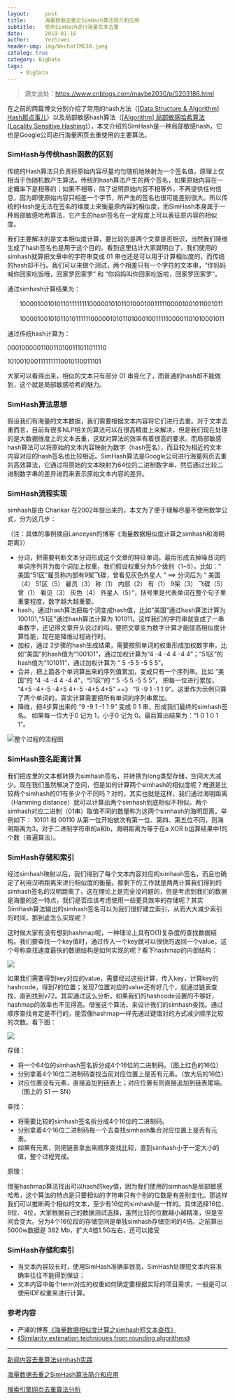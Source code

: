 ```yaml
---
layout:     post
title:      海量数据去重之SimHash算法简介和应用
subtitle:   使用SimHash进行海量文本去重
date:       2019-01-16
author:     Yezhiwei
header-img: img/WechatIMG38.jpeg
catalog: true
category: BigData
tags:
    - BigData
---
```


> 源文出处：https://www.cnblogs.com/maybe2030/p/5203186.html

在之前的两篇博文分别介绍了常用的hash方法（[[Data Structure & Algorithm] Hash那点事儿](http://www.cnblogs.com/maybe2030/p/4719267.html)）以及局部敏感hash算法（[[Algorithm] 局部敏感哈希算法(Locality Sensitive Hashing)](http://www.cnblogs.com/maybe2030/p/4953039.html)），本文介绍的SimHash是一种局部敏感hash，它也是Google公司进行海量网页去重使用的主要算法。

### SimHash与传统hash函数的区别

传统的Hash算法只负责将原始内容尽量均匀随机地映射为一个签名值，原理上仅相当于伪随机数产生算法。传统的hash算法产生的两个签名，如果原始内容在一定概率下是相等的；如果不相等，除了说明原始内容不相等外，不再提供任何信息，因为即使原始内容只相差一个字节，所产生的签名也很可能差别很大。所以传统的Hash是无法在签名的维度上来衡量原内容的相似度，而SimHash本身属于一种局部敏感哈希算法，它产生的hash签名在一定程度上可以表征原内容的相似度。

我们主要解决的是文本相似度计算，要比较的是两个文章是否相识，当然我们降维生成了hash签名也是用于这个目的。看到这里估计大家就明白了，我们使用的simhash就算把文章中的字符串变成 01 串也还是可以用于计算相似度的，而传统的hash却不行。我们可以来做个测试，两个相差只有一个字符的文本串，“你妈妈喊你回家吃饭哦，回家罗回家罗” 和 “你妈妈叫你回家吃饭啦，回家罗回家罗”。

通过simhash计算结果为：

　　1000010010101101111111100000101011010001001111100001001011001011

　　1000010010101101011111100000101011010001001111100001101010001011

通过传统hash计算为：

0001000001100110100111011011110

1010010001111111110010110011101

大家可以看得出来，相似的文本只有部分 01 串变化了，而普通的hash却不能做到，这个就是局部敏感哈希的魅力。

### SimHash算法思想

假设我们有海量的文本数据，我们需要根据文本内容将它们进行去重。对于文本去重而言，目前有很多NLP相关的算法可以在很高精度上来解决，但是我们现在处理的是大数据维度上的文本去重，这就对算法的效率有着很高的要求。而局部敏感hash算法可以将原始的文本内容映射为数字（hash签名），而且较为相近的文本内容对应的hash签名也比较相近。SimHash算法是Google公司进行海量网页去重的高效算法，它通过将原始的文本映射为64位的二进制数字串，然后通过比较二进制数字串的差异进而来表示原始文本内容的差异。

### SimHash流程实现

simhash是由 Charikar 在2002年提出来的，本文为了便于理解尽量不使用数学公式，分为这几步：

（注：具体的事例摘自Lanceyan的博客《海量数据相似度计算之simhash和海明距离》）

* 分词，把需要判断文本分词形成这个文章的特征单词。最后形成去掉噪音词的单词序列并为每个词加上权重，我们假设权重分为5个级别（1~5）。比如：“ 美国“51区”雇员称内部有9架飞碟，曾看见灰色外星人 ” ==> 分词后为 “ 美国（4） 51区（5） 雇员（3） 称（1） 内部（2） 有（1） 9架（3） 飞碟（5） 曾（1） 看见（3） 灰色（4） 外星人（5）”，括号里是代表单词在整个句子里重要程度，数字越大越重要。
* hash，通过hash算法把每个词变成hash值，比如“美国”通过hash算法计算为 100101,“51区”通过hash算法计算为 101011。这样我们的字符串就变成了一串串数字，还记得文章开头说过的吗，要把文章变为数字计算才能提高相似度计算性能，现在是降维过程进行时。
* 加权，通过 2步骤的hash生成结果，需要按照单词的权重形成加权数字串，比如“美国”的hash值为“100101”，通过加权计算为“4 -4 -4 4 -4 4”；“51区”的hash值为“101011”，通过加权计算为 “ 5 -5 5 -5 5 5”。
* 合并，把上面各个单词算出来的序列值累加，变成只有一个序列串。比如 “美国”的 “4 -4 -4 4 -4 4”，“51区”的 “ 5 -5 5 -5 5 5”， 把每一位进行累加， “4+5 -4+-5 -4+5 4+-5 -4+5 4+5” ==》 “9 -9 1 -1 1 9”。这里作为示例只算了两个单词的，真实计算需要把所有单词的序列串累加。
* 降维，把4步算出来的 “9 -9 1 -1 1 9” 变成 0 1 串，形成我们最终的simhash签名。 如果每一位大于0 记为 1，小于0 记为 0。最后算出结果为：“1 0 1 0 1 1”。

![整个过程的流程图](https://ws4.sinaimg.cn/large/006tNc79ly1fz8jta5vgbj30bt0g9q3e.jpg)

### SimHash签名距离计算

我们把库里的文本都转换为simhash签名，并转换为long类型存储，空间大大减少。现在我们虽然解决了空间，但是如何计算两个simhash的相似度呢？难道是比较两个simhash的01有多少个不同吗？对的，其实也就是这样，我们通过海明距离（Hamming distance）就可以计算出两个simhash到底相似不相似。两个simhash对应二进制（01串）取值不同的数量称为这两个simhash的海明距离。举例如下： 10101 和 00110 从第一位开始依次有第一位、第四、第五位不同，则海明距离为3。对于二进制字符串的a和b，海明距离为等于在a XOR b运算结果中1的个数（普遍算法）。

### SimHash存储和索引

经过simhash映射以后，我们得到了每个文本内容对应的simhash签名，而且也确定了利用汉明距离来进行相似度的衡量。那剩下的工作就是两两计算我们得到的simhash签名的汉明距离了，这在理论上是完全没问题的，但是考虑到我们的数据是海量的这一特点，我们是否应该考虑使用一些更具效率的存储呢？其实SimHash算法输出的simhash签名可以为我们很好建立索引，从而大大减少索引的时间，那到底怎么实现呢？

这时候大家有没有想到hashmap呢，一种理论上具有O(1)复杂度的查找数据结构。我们要查找一个key值时，通过传入一个key就可以很快的返回一个value，这个号称查找速度最快的数据结构是如何实现的呢？看下hashmap的内部结构：

![](https://tva2.sinaimg.cn/large/006tNc79ly1fz8juvjnwmj30hb0epjsc.jpg)

如果我们需要得到key对应的value，需要经过这些计算，传入key，计算key的hashcode，得到7的位置；发现7位置对应的value还有好几个，就通过链表查找，直到找到v72。其实通过这么分析，如果我们的hashcode设置的不够好，hashmap的效率也不见得高。借鉴这个算法，来设计我们的simhash查找。通过顺序查找肯定是不行的，能否像hashmap一样先通过键值对的方式减少顺序比较的次数。看下图：

![](https://tva2.sinaimg.cn/large/006tNc79ly1fz8jvqfx23j30lf0gm3zc.jpg)

存储：

* 将一个64位的simhash签名拆分成4个16位的二进制码。（图上红色的16位）
* 分别拿着4个16位二进制码查找当前对应位置上是否有元素。（放大后的16位）
* 对应位置没有元素，直接追加到链表上；对应位置有则直接追加到链表尾端。（图上的 S1 — SN）

查找：

* 将需要比较的simhash签名拆分成4个16位的二进制码。
* 分别拿着4个16位二进制码每一个去查找simhash集合对应位置上是否有元素。
* 如果有元素，则把链表拿出来顺序查找比较，直到simhash小于一定大小的值，整个过程完成。

原理：

借鉴hashmap算法找出可以hash的key值，因为我们使用的simhash是局部敏感哈希，这个算法的特点是只要相似的字符串只有个别的位数是有差别变化。那这样我们可以推断两个相似的文本，至少有16位的simhash是一样的。具体选择16位、8位、4位，大家根据自己的数据测试选择，虽然比较的位数越小越精准，但是空间会变大。分为4个16位段的存储空间是单独simhash存储空间的4倍。之前算出5000w数据是 382 Mb，扩大4倍1.5G左右，还可以接受

### SimHash存储和索引

* 当文本内容较长时，使用SimHash准确率很高，SimHash处理短文本内容准确率往往不能得到保证；
* 文本内容中每个term对应的权重如何确定要根据实际的项目需求，一般是可以使用IDF权重来进行计算。

### 参考内容

* 严澜的博客[《海量数据相似度计算之simhash短文本查找》](http://www.lanceyan.com/tech/arch/simhash_hamming_distance_similarity2-html.html)
* [《Similarity estimation techniques from rounding algorithms》](http://dl.acm.org/citation.cfm?id=509965)

***

[新闻内容去重算法simhash实践](https://blog.csdn.net/leiting_imecas/article/details/55261875)

[海量数据去重之SimHash算法简介和应用](https://blog.csdn.net/u010454030/article/details/49102565)

[搜索引擎网页去重算法分析](http://lusongsong.com/info/post/346.html)
